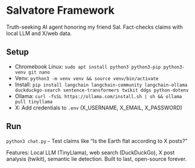 # Salvatore Framework
Truth-seeking AI agent honoring my friend Sal. Fact-checks claims with local LLM and X/web data.

## Setup
- Chromebook Linux: `sudo apt install python3 python3-pip python3-venv git nano`
- Venv: `python3 -m venv venv && source venv/bin/activate`
- Install: `pip install langchain langchain-community langchain-ollama duckduckgo-search sentence-transformers twikit ddgs python-dotenv`
- Ollama: `curl -fsSL https://ollama.com/install.sh | sh && ollama pull tinyllama`
- X: Add credentials to `.env` (X_USERNAME, X_EMAIL, X_PASSWORD)

## Run
`python3 chat.py` - Test claims like “Is the Earth flat according to X posts?”

Features: Local LLM (TinyLlama), web search (DuckDuckGo), X post analysis (twikit), semantic lie detection.
Built to last, open-source forever.
